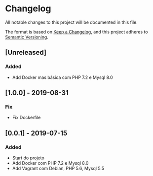 # Changelog
All notable changes to this project will be documented in this file.

The format is based on [Keep a Changelog](https://keepachangelog.com/en/1.0.0/),
and this project adheres to [Semantic Versioning](https://semver.org/spec/v2.0.0.html).

## [Unreleased]

### Added
- Add Docker mas básica com PHP 7.2 e Mysql 8.0

## [1.0.0] - 2019-08-31
### Fix
- Fix Dockerfile

## [0.0.1] - 2019-07-15
### Added
- Start do projeto
- Add Docker com PHP 7.2 e Mysql 8.0
- Add Vagrant com Debian, PHP 5.6, Mysql 5.5